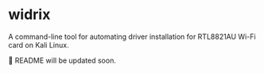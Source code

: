 # widrix
A command-line tool for automating driver installation for RTL8821AU Wi-Fi card on Kali Linux.

📝 README will be updated soon.
